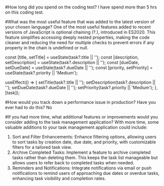 
#How long did you spend on the coding test? 
    I have spend more than 5 hrs on this coding test.


#What was the most useful feature that was added to the latest version of your chosen language?
    One of the most useful features added to recent versions of JavaScript is optional chaining (?.), introduced in ES2020. This feature simplifies accessing deeply nested properties, making the code cleaner and reducing the need for multiple checks to prevent errors if any property in the chain is undefined or null.

  const [title, setTitle] = useState(task?.title || '');
  const [description, setDescription] = useState(task?.description || '');
  const [dueDate, setDueDate] = useState(task?.dueDate || '');
  const [priority, setPriority] = useState(task?.priority || 'Medium');

  useEffect(() => {
    setTitle(task?.title || '');
    setDescription(task?.description || '');
    setDueDate(task?.dueDate || '');
    setPriority(task?.priority || 'Medium');
  }, [task]);


  #How would you track down a performance issue in production? Have you ever had to do this?
      No

 #If you had more time, what additional features or improvements would you consider adding to the task management application?
    With more time, some valuable additions to your task management application could include:

   1. Sort and Filter Enhancements: Enhance filtering options, allowing users to sort tasks 
      by creation date, due date, and priority, with customizable filters for a tailored 
      task view.
   2. Archive Completed Tasks: Implement a feature to archive completed tasks rather than 
      deleting them. This keeps the task list manageable but allows users to refer back to 
      completed tasks when needed.
   3. Reminders and Notifications: Integrate notifications via email or push notifications 
      to remind users of approaching due dates or overdue tasks, enhancing task visibility 
      and completion rates.
   
